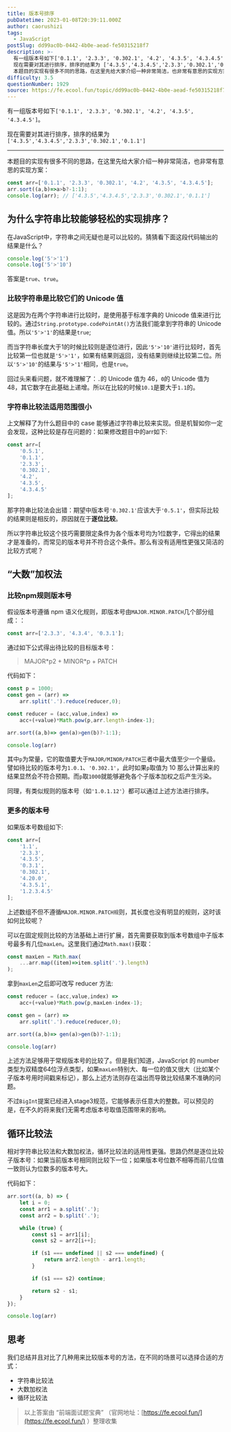 ```yaml
---
title: 版本号排序
pubDatetime: 2023-01-08T20:39:11.000Z
author: caorushizi
tags:
  - JavaScript
postSlug: dd99ac0b-0442-4b0e-aead-fe50315218f7
description: >-
  有一组版本号如下['0.1.1', '2.3.3', '0.302.1', '4.2', '4.3.5', '4.3.4.5']。
  现在需要对其进行排序，排序的结果为 ['4.3.5','4.3.4.5','2.3.3','0.302.1','0.1.1']
  本题目的实现有很多不同的思路，在这里先给大家介绍一种非常简洁，也非常有意思的实现方案： const arr=['0.1.1', '2.3.3
difficulty: 3.5
questionNumber: 1929
source: https://fe.ecool.fun/topic/dd99ac0b-0442-4b0e-aead-fe50315218f7
---
```


有一组版本号如下`['0.1.1', '2.3.3', '0.302.1', '4.2', '4.3.5', '4.3.4.5']`。

现在需要对其进行排序，排序的结果为 `['4.3.5','4.3.4.5','2.3.3','0.302.1','0.1.1']`

---

本题目的实现有很多不同的思路，在这里先给大家介绍一种非常简洁，也非常有意思的实现方案：

```js
const arr=['0.1.1', '2.3.3', '0.302.1', '4.2', '4.3.5', '4.3.4.5'];
arr.sort((a,b)=>a>b?-1:1);
console.log(arr); // ['4.3.5','4.3.4.5','2.3.3','0.302.1','0.1.1']
```

## 为什么字符串比较能够轻松的实现排序？

在JavaScript中，字符串之间无疑也是可以比较的。猜猜看下面这段代码输出的结果是什么？

```js
console.log('5'>'1')
console.log('5'>'10')
```

答案是`true`、`true`。

### 比较字符串是比较它们的 Unicode 值

这是因为在两个字符串进行比较时，是使用基于标准字典的 Unicode 值来进行比较的。通过`String.prototype.codePointAt()`方法我们能拿到字符串的 Unicode 值。所以`'5'>'1'`的结果是`true`;

而当字符串长度大于1的时候比较则是逐位进行，因此`'5'>'10'`进行比较时，首先比较第一位也就是`'5'>'1'`，如果有结果则返回，没有结果则继续比较第二位。所以`'5'>'10'`的结果与`'5'>'1'`相同，也是`true`。

回过头来看问题，就不难理解了：`.`的 Unicode 值为 46，`0`的 Unicode 值为 48，其它数字在此基础上递增。所以在比较的时候`10.1`是要大于`1.1`的。

### 字符串比较法适用范围很小

上文解释了为什么题目中的 case 能够通过字符串比较来实现。但是机智如你一定会发现，这种比较是存在问题的：如果修改题目中的arr如下:

```js
const arr=[
    '0.5.1',
    '0.1.1',
    '2.3.3',
    '0.302.1',
    '4.2',
    '4.3.5',
    '4.3.4.5'
];
```

那字符串比较法会出错：期望中版本号`'0.302.1'`应该大于`'0.5.1'`，但实际比较的结果则是相反的，原因就在于**逐位比较**。

所以字符串比较这个技巧需要限定条件为各个版本号均为1位数字，它得出的结果才是准备的，而常见的版本号并不符合这个条件。那么有没有适用性更强又简洁的比较方式呢？

## “大数”加权法

### 比较npm规则版本号

假设版本号遵循 npm 语义化规则，即版本号由`MAJOR.MINOR.PATCH`几个部分组成：：

```js
const arr=['2.3.3', '4.3.4', '0.3.1'];
```

通过如下公式得出待比较的目标版本号：

> MAJOR\*p2 \+ MINOR\*p + PATCH

代码如下：

```js
const p = 1000;
const gen = (arr) => 
    arr.split('.').reduce(reducer,0);

const reducer = (acc,value,index) => 
    acc+(+value)*Math.pow(p,arr.length-index-1);

arr.sort((a,b)=> gen(a)>gen(b)?-1:1);

console.log(arr)
```

其中`p`为常量，它的取值要大于`MAJOR/MINOR/PATCH`三者中最大值至少一个量级。譬如待比较的版本号为`1.0.1`、`'0.302.1'`，此时如果`p`取值为 10 那么计算出来的结果显然会不符合预期。而`p`取`1000`就能够避免各个子版本加权之后产生污染。

同理，有类似规则的版本号（如`'1.0.1.12'`）都可以通过上述方法进行排序。

### 更多的版本号

如果版本号数组如下:

```js
const arr=[
    '1.1',
    '2.3.3',
    '4.3.5',
    '0.3.1',
    '0.302.1',
    '4.20.0',
    '4.3.5.1',
    '1.2.3.4.5'
];
```

上述数组不但不遵循`MAJOR.MINOR.PATCH规`则，其长度也没有明显的规则，这时该如何比较呢？

可以在固定规则比较的方法基础上进行扩展，首先需要获取到版本号数组中子版本号最多有几位`maxLen`。这里我们通过`Math.max()`获取：

```js
const maxLen = Math.max(
    ...arr.map((item)=>item.split('.').length)
);
```

拿到`maxLen`之后即可改写 reducer 方法:

```js
const reducer = (acc,value,index) => 
    acc+(+value)*Math.pow(p,maxLen-index-1);

const gen = (arr) =>
    arr.split('.').reduce(reducer,0);

arr.sort((a,b)=> gen(a)>gen(b)?-1:1);

console.log(arr)
```

上述方法足够用于常规版本号的比较了。但是我们知道，JavaScript 的 number 类型为双精度64位浮点类型，如果`maxLen`特别大、每一位的值又很大（比如某个子版本号用时间戳来标记），那么上述方法则存在溢出而导致比较结果不准确的问题。

不过`BigInt`提案已经进入stage3规范，它能够表示任意大的整数。可以预见的是，在不久的将来我们无需考虑版本号取值范围带来的影响。

## 循环比较法

相对字符串比较法和大数加权法，循环比较法的适用性更强。思路仍然是逐位比较子版本号：如果当前版本号相同则比较下一位；如果版本号位数不相等而前几位值一致则认为位数多的版本号大。

代码如下：

```js
arr.sort((a, b) => {
    let i = 0;
    const arr1 = a.split('.');
    const arr2 = b.split('.');

    while (true) {
        const s1 = arr1[i];
        const s2 = arr2[i++];

        if (s1 === undefined || s2 === undefined) {
            return arr2.length - arr1.length;
        }

        if (s1 === s2) continue;

        return s2 - s1;
    }
});

console.log(arr)
```

## 思考

我们总结并且对比了几种用来比较版本号的方法，在不同的场景可以选择合适的方式：

* 字符串比较法
* 大数加权法
* 循环比较法

> 以上答案由 “前端面试题宝典” （官网地址：[https://fe.ecool.fun/](https://fe.ecool.fun/) ）整理收集
